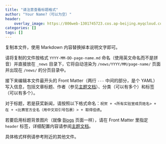 ```yaml
---
title: "请注意查看标题格式"
author: "Your Name?（可以为空）"
header:
    overlay_image: https://806web-1301745723.cos.ap-beijing.myqcloud.com/static/post/news-header.jpg
categories: []
tags: []
---
```


复制本文件，使用 Markdown 内容替换掉本说明文字即可。

请将复制的文件按格式 `YYYY-MM-DD-page-name.md` 命名（使用英文命名而不是拼音）并直接放在 `_news` 目录下，它将自动渲染为 `/news/YYYY/MM/page-name/` 页面并出现在 `/news/` 的分页目录中。

接下来编辑本文件最开头的 Front Matter（两行 `---` 中间的部分，是个 YAML）写入信息，包括文章标题、作者（参见[主题文档][1]）、分类（可以有多个）和标签（可以有多个）。

对于标题，若是获奖新闻，请按照以下格式命名：`祝贺 + <所有实验室成员姓名> + 在 + <比赛官方全名（用中文双引号包裹）> + 取得佳绩`。

若要启用标题背景图片（就像 [Blogs](/blogs/) 页面一样），请在 Front Matter 里指定 `header` 标签，详细配置内容请参阅[主题文档][2]。

具体格式样例请参考附近的其他文件。

[1]: https://mmistakes.github.io/minimal-mistakes/docs/authors/
[2]: https://mmistakes.github.io/minimal-mistakes/docs/layouts/#headers
